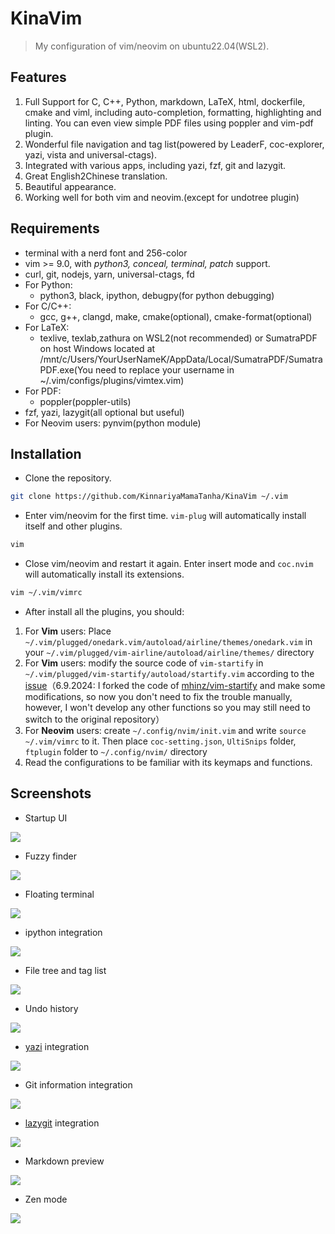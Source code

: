 # KinaVim

> My configuration of vim/neovim on ubuntu22.04(WSL2).

## Features

1. Full Support for C, C++, Python, markdown, LaTeX, html, dockerfile, cmake and viml, including auto-completion, formatting, highlighting and linting. You can even view simple PDF files using poppler and vim-pdf plugin.
2. Wonderful file navigation and tag list(powered by LeaderF, coc-explorer, yazi, vista and universal-ctags).
3. Integrated with various apps, including yazi, fzf, git and lazygit.
4. Great English2Chinese translation.
5. Beautiful appearance.
6. Working well for both vim and neovim.(except for undotree plugin)

## Requirements

- terminal with a nerd font and 256-color
- vim >= 9.0, with *python3, conceal, terminal, patch* support.
- curl, git, nodejs, yarn, universal-ctags, fd
- For Python:
    - python3, black, ipython, debugpy(for python debugging)
- For C/C++:
    - gcc, g++, clangd, make, cmake(optional), cmake-format(optional)
- For LaTeX:
    - texlive, texlab,zathura on WSL2(not recommended) or SumatraPDF on host Windows located at /mnt/c/Users/YourUserNameK/AppData/Local/SumatraPDF/SumatraPDF.exe(You need to replace your username in ~/.vim/configs/plugins/vimtex.vim)
- For PDF:
    - poppler(poppler-utils)
- fzf, yazi, lazygit(all optional but useful)
- For Neovim users: pynvim(python module)

## Installation

- Clone the repository.

```bash
git clone https://github.com/KinnariyaMamaTanha/KinaVim ~/.vim
```

- Enter vim/neovim for the first time. `vim-plug` will automatically install itself and other plugins.

```bash
vim
```

- Close vim/neovim and restart it again. Enter insert mode and `coc.nvim` will automatically install its extensions.

```bash
vim ~/.vim/vimrc
```

- After install all the plugins, you should:

1. For **Vim** users: Place `~/.vim/plugged/onedark.vim/autoload/airline/themes/onedark.vim` in your `~/.vim/plugged/vim-airline/autoload/airline/themes/` directory
2. For **Vim** users: modify the source code of `vim-startify` in `~/.vim/plugged/vim-startify/autoload/startify.vim` according to the [issue](https://github.com/mhinz/vim-startify/issues/400#issuecomment-565858638)（6.9.2024: I forked the code of [mhinz/vim-startify](https://github.com/mhinz/vim-startify) and make some modifications, so now you don't need to fix the trouble manually, however, I won't develop any other functions so you may still need to switch to the original repository）
3. For **Neovim** users: create `~/.config/nvim/init.vim` and write `source ~/.vim/vimrc` to it. Then place `coc-setting.json`, `UltiSnips` folder, `ftplugin` folder to `~/.config/nvim/` directory
4. Read the configurations to be familiar with its keymaps and functions.

## Screenshots

- Startup UI

![](./screenshots/1.png)

- Fuzzy finder

![](./screenshots/2.png)

- Floating terminal

![](./screenshots/3.png)

- ipython integration

![](./screenshots/4.png)

- File tree and tag list

![](./screenshots/5.png)

- Undo history

![](./screenshots/6.png)

- [yazi](https://github.com/sxyazi/yazi) integration

![](./screenshots/7.png)

- Git information integration

![](./screenshots/8.png)

- [lazygit](https://github.com/jesseduffield/lazygit) integration

![](./screenshots/9.png)

- Markdown preview

![](./screenshots/10.png)

- Zen mode

![](./screenshots/11.png)
